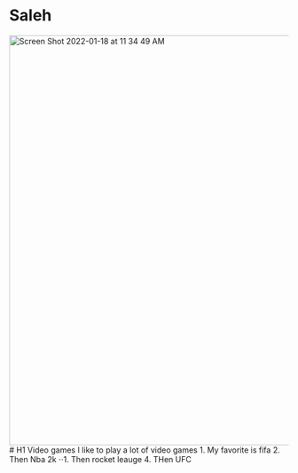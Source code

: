 # Saleh
 <img width="739" alt="Screen Shot 2022-01-18 at 11 34 49 AM" src="https://user-images.githubusercontent.com/97945984/149910285-e61d8461-0bf0-4f84-8726-5c0801b3383c.png">
 # H1 Video games 
 I like to play a lot of video games
 1. My favorite is fifa
2. Then Nba 2k 
⋅⋅1. Then rocket leauge 
4. THen UFC


